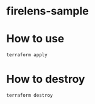# firelens-sample

# How to use

```bash
terraform apply
```

# How to destroy

```bash
terraform destroy
```